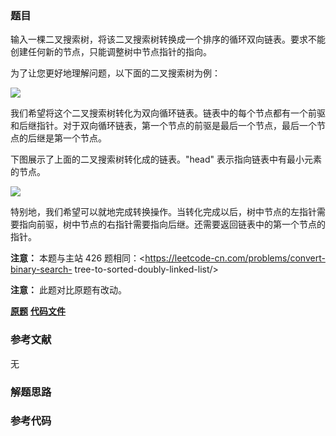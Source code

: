 ### 题目
输入一棵二叉搜索树，将该二叉搜索树转换成一个排序的循环双向链表。要求不能创建任何新的节点，只能调整树中节点指针的指向。



为了让您更好地理解问题，以下面的二叉搜索树为例：



![](https://assets.leetcode.com/uploads/2018/10/12/bstdlloriginalbst.png)



我们希望将这个二叉搜索树转化为双向循环链表。链表中的每个节点都有一个前驱和后继指针。对于双向循环链表，第一个节点的前驱是最后一个节点，最后一个节点的后继是第一个节点。

下图展示了上面的二叉搜索树转化成的链表。"head" 表示指向链表中有最小元素的节点。



![](https://assets.leetcode.com/uploads/2018/10/12/bstdllreturndll.png)



特别地，我们希望可以就地完成转换操作。当转化完成以后，树中节点的左指针需要指向前驱，树中节点的右指针需要指向后继。还需要返回链表中的第一个节点的指针。



**注意：** 本题与主站 426 题相同：<https://leetcode-cn.com/problems/convert-binary-search-
tree-to-sorted-doubly-linked-list/>

**注意：** 此题对比原题有改动。

 **[原题](https://leetcode-cn.com/problems/er-cha-sou-suo-shu-yu-shuang-xiang-lian-biao-lcof/)**    **[代码文件]()**


### 参考文献
无

### 解题思路




### 参考代码

```go


```




